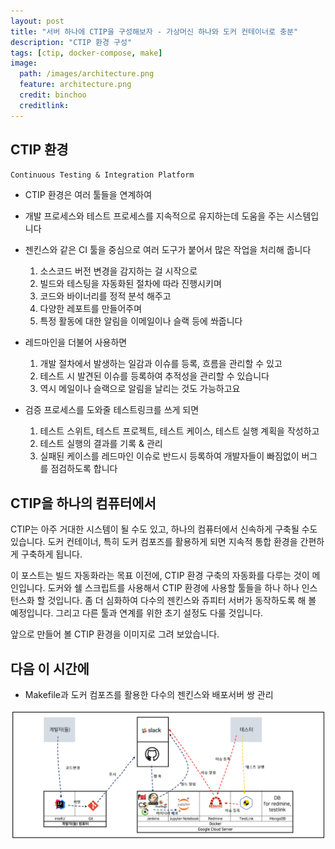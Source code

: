 ```yaml
---
layout: post
title: "서버 하나에 CTIP을 구성해보자 - 가상머신 하나와 도커 컨테이너로 충분"
description: "CTIP 환경 구성"
tags: [ctip, docker-compose, make]
image:
  path: /images/architecture.png
  feature: architecture.png
  credit: binchoo
  creditlink:
---
```

## CTIP 환경

`Continuous Testing & Integration Platform`

- CTIP 환경은 여러 툴들을 연계하여
- 개발 프로세스와 테스트 프로세스를 지속적으로 유지하는데 도움을 주는 시스템입니다
- 젠킨스와 같은 CI 툴을 중심으로 여러 도구가 붙어서 많은 작업을 처리해 줍니다

    1. 소스코드 버전 변경을 감지하는 걸 시작으로
    2. 빌드와 테스팅을 자동화된 절차에 따라 진행시키며
    3. 코드와 바이너리를 정적 분석 해주고
    4. 다양한 레포트를 만들어주며
    5. 특정 활동에 대한 알림을 이메일이나 슬랙 등에 쏴줍니다
- 레드마인을 더불어 사용하면
    1.  개발 절차에서 발생하는 일감과 이슈를 등록, 흐름을 관리할 수 있고
    2. 테스트 시 발견된 이슈를 등록하여 추적성을 관리할 수 있습니다
    3. 역시 메일이나 슬랙으로 알림을 날리는 것도 가능하고요
- 검증 프로세스를 도와줄 테스트링크를 쓰게 되면
    1. 테스트 스위트, 테스트 프로젝트, 테스트 케이스, 테스트 실행 계획을 작성하고
    2. 테스트 실행의 결과를 기록 & 관리
    3. 실패된 케이스를 레드마인 이슈로 반드시 등록하여 개발자들이 빠짐없이 버그를 점검하도록 합니다

## CTIP을 하나의 컴퓨터에서

CTIP는 아주 거대한 시스템이 될 수도 있고, 하나의 컴퓨터에서 신속하게 구축될 수도 있습니다. 도커 컨테이너, 특히 도커 컴포즈를 활용하게 되면 지속적 통합 환경을 간편하게 구축하게 됩니다.

이 포스트는 빌드 자동화라는 목표 이전에, CTIP 환경 구축의 자동화를 다루는 것이 메인입니다.  도커와 쉘 스크립트를 사용해서 CTIP 환경에 사용할 툴들을 하나 하나 인스턴스화 할 것입니다. 좀 더 심화하여 다수의 젠킨스와 쥬피터 서버가 동작하도록 해 볼 예정입니다. 그리고 다른 툴과 연계를 위한 초기 설정도 다룰 것입니다.

앞으로 만들어 볼 CTIP 환경을 이미지로 그려 보았습니다.



## 다음 이 시간에

- Makefile과 도커 컴포즈를 활용한 다수의 젠킨스와 배포서버 쌍 관리

<img src="/images/architecture.png" />
